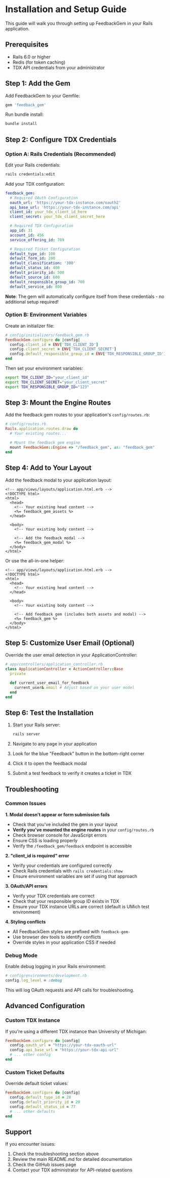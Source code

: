 # Installation and Setup Guide

This guide will walk you through setting up FeedbackGem in your Rails application.

## Prerequisites

- Rails 6.0 or higher
- Redis (for token caching)
- TDX API credentials from your administrator

## Step 1: Add the Gem

Add FeedbackGem to your Gemfile:

```ruby
gem 'feedback_gem'
```

Run bundle install:

```bash
bundle install
```

## Step 2: Configure TDX Credentials

### Option A: Rails Credentials (Recommended)

Edit your Rails credentials:

```bash
rails credentials:edit
```

Add your TDX configuration:

```yaml
feedback_gem:
  # Required OAuth Configuration
  oauth_url: 'https://your-tdx-instance.com/oauth2'
  api_base_url: 'https://your-tdx-instance.com/api'
  client_id: your_tdx_client_id_here
  client_secret: your_tdx_client_secret_here

  # Required TDX Configuration
  app_id: 31
  account_id: 456
  service_offering_id: 789

  # Required Ticket Configuration
  default_type_id: 100
  default_form_id: 200
  default_classification: '300'
  default_status_id: 400
  default_priority_id: 500
  default_source_id: 600
  default_responsible_group_id: 700
  default_service_id: 800
```

**Note**: The gem will automatically configure itself from these credentials - no additional setup required!

### Option B: Environment Variables

Create an initializer file:

```ruby
# config/initializers/feedback_gem.rb
FeedbackGem.configure do |config|
  config.client_id = ENV['TDX_CLIENT_ID']
  config.client_secret = ENV['TDX_CLIENT_SECRET']
  config.default_responsible_group_id = ENV['TDX_RESPONSIBLE_GROUP_ID'].to_i
end
```

Then set your environment variables:

```bash
export TDX_CLIENT_ID="your_client_id"
export TDX_CLIENT_SECRET="your_client_secret"
export TDX_RESPONSIBLE_GROUP_ID="123"
```

## Step 3: Mount the Engine Routes

Add the feedback gem routes to your application's `config/routes.rb`:

```ruby
# config/routes.rb
Rails.application.routes.draw do
  # Your existing routes...

  # Mount the feedback gem engine
  mount FeedbackGem::Engine => "/feedback_gem", as: "feedback_gem"
end
```

## Step 4: Add to Your Layout

Add the feedback modal to your application layout:

```erb
<!-- app/views/layouts/application.html.erb -->
<!DOCTYPE html>
<html>
  <head>
    <!-- Your existing head content -->
    <%= feedback_gem_assets %>
  </head>

  <body>
    <!-- Your existing body content -->

    <!-- Add the feedback modal -->
    <%= feedback_gem_modal %>
  </body>
</html>
```

Or use the all-in-one helper:

```erb
<!-- app/views/layouts/application.html.erb -->
<!DOCTYPE html>
<html>
  <head>
    <!-- Your existing head content -->
  </head>

  <body>
    <!-- Your existing body content -->

    <!-- Add feedback gem (includes both assets and modal) -->
    <%= feedback_gem %>
  </body>
</html>
```

## Step 5: Customize User Email (Optional)

Override the user email detection in your ApplicationController:

```ruby
# app/controllers/application_controller.rb
class ApplicationController < ActionController::Base
  private

  def current_user_email_for_feedback
    current_user&.email # Adjust based on your user model
  end
end
```

## Step 6: Test the Installation

1. Start your Rails server:
   ```bash
   rails server
   ```

2. Navigate to any page in your application

3. Look for the blue "Feedback" button in the bottom-right corner

4. Click it to open the feedback modal

5. Submit a test feedback to verify it creates a ticket in TDX

## Troubleshooting

### Common Issues

**1. Modal doesn't appear or form submission fails**
- Check that you've included the gem in your layout
- **Verify you've mounted the engine routes** in your `config/routes.rb`
- Check browser console for JavaScript errors
- Ensure CSS is loading properly
- Verify the `/feedback_gem/feedback` endpoint is accessible

**2. "client_id is required" error**
- Verify your credentials are configured correctly
- Check Rails credentials with `rails credentials:show`
- Ensure environment variables are set if using that approach

**3. OAuth/API errors**
- Verify your TDX credentials are correct
- Check that your responsible group ID exists in TDX
- Ensure your TDX instance URLs are correct (default is UMich test environment)

**4. Styling conflicts**
- All FeedbackGem styles are prefixed with `feedback-gem-`
- Use browser dev tools to identify conflicts
- Override styles in your application CSS if needed

### Debug Mode

Enable debug logging in your Rails environment:

```ruby
# config/environments/development.rb
config.log_level = :debug
```

This will log OAuth requests and API calls for troubleshooting.

## Advanced Configuration

### Custom TDX Instance

If you're using a different TDX instance than University of Michigan:

```ruby
FeedbackGem.configure do |config|
  config.oauth_url = "https://your-tdx-oauth-url"
  config.api_base_url = "https://your-tdx-api-url"
  # ... other config
end
```

### Custom Ticket Defaults

Override default ticket values:

```ruby
FeedbackGem.configure do |config|
  config.default_type_id = 28
  config.default_priority_id = 20
  config.default_status_id = 77
  # ... other defaults
end
```

## Support

If you encounter issues:

1. Check the troubleshooting section above
2. Review the main README.md for detailed documentation
3. Check the GitHub issues page
4. Contact your TDX administrator for API-related questions
